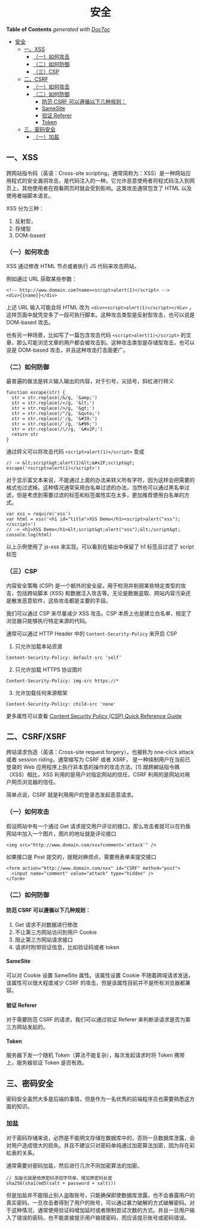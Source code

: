 # <center>安全</center>

<!-- START doctoc generated TOC please keep comment here to allow auto update -->
<!-- DON'T EDIT THIS SECTION, INSTEAD RE-RUN doctoc TO UPDATE -->

**Table of Contents** _generated with [DocToc](https://github.com/thlorenz/doctoc)_

- [安全](#%E5%AE%89%E5%85%A8)
  - [一、XSS](#%E4%B8%80xss)
    - [（一）如何攻击](#%E4%B8%80%E5%A6%82%E4%BD%95%E6%94%BB%E5%87%BB)
    - [（二）如何防御](#%E4%BA%8C%E5%A6%82%E4%BD%95%E9%98%B2%E5%BE%A1)
    - [（三）CSP](#%E4%B8%89csp)
  - [二、CSRF](#%E4%BA%8Ccsrf)
    - [（一）如何攻击](#%E4%B8%80%E5%A6%82%E4%BD%95%E6%94%BB%E5%87%BB-1)
    - [（二）如何防御](#%E4%BA%8C%E5%A6%82%E4%BD%95%E9%98%B2%E5%BE%A1-1)
      - [防范 CSRF 可以遵循以下几种规则：](#%E9%98%B2%E8%8C%83-csrf-%E5%8F%AF%E4%BB%A5%E9%81%B5%E5%BE%AA%E4%BB%A5%E4%B8%8B%E5%87%A0%E7%A7%8D%E8%A7%84%E5%88%99)
      - [SameSite](#samesite)
      - [验证 Referer](#%E9%AA%8C%E8%AF%81-referer)
      - [Token](#token)
  - [三、密码安全](#%E4%B8%89%E5%AF%86%E7%A0%81%E5%AE%89%E5%85%A8)
    - [（一）加盐](#%E4%B8%80%E5%8A%A0%E7%9B%90)

<!-- END doctoc generated TOC please keep comment here to allow auto update -->

## 一、XSS

跨网站指令码（英语：Cross-site scripting，通常简称为：XSS）是一种网站应用程式的安全漏洞攻击，是代码注入的一种。它允许恶意使用者将程式码注入到网页上，其他使用者在观看网页时就会受到影响。这类攻击通常包含了 HTML 以及使用者端脚本语言。

XSS 分为三种：

1. 反射型，
2. 存储型
3. DOM-based

### （一）如何攻击

XSS 通过修改 HTML 节点或者执行 JS 代码来攻击网站。

例如通过 URL 获取某些参数：

```
<!-- http://www.domain.com?name=<script>alert(1)</script> -->
<div>{{name}}</div>
```

上述 URL 输入可能会将 HTML 改为 `<div><script>alert(1)</script></div>` ，这样页面中就凭空多了一段可执行脚本。这种攻击类型是反射型攻击，也可以说是 DOM-based 攻击。

也有另一种场景，比如写了一篇包含攻击代码 `<script>alert(1)</script>` 的文章，那么可能浏览文章的用户都会被攻击到。这种攻击类型是存储型攻击，也可以说是 DOM-based 攻击，并且这种攻击打击面更广。

### （二）如何防御

最普遍的做法是转义输入输出的内容，对于引号，尖括号，斜杠进行转义

```
function escape(str) {
  str = str.replace(/&/g, '&amp;')
  str = str.replace(/</g, '&lt;')
  str = str.replace(/>/g, '&gt;')
  str = str.replace(/"/g, '&quto;')
  str = str.replace(/'/g, '&#39;')
  str = str.replace(/`/g, '&#96;')
  str = str.replace(/\//g, '&#x2F;')
  return str
}
```

通过转义可以将攻击代码 `<script>alert(1)</script>` 变成

```
// -> &lt;script&gt;alert(1)&lt;&#x2F;script&gt;
escape('<script>alert(1)</script>')
```

对于显示富文本来说，不能通过上面的办法来转义所有字符，因为这样会把需要的格式也过滤掉。这种情况通常采用白名单过滤的办法，当然也可以通过黑名单过滤，但是考虑到需要过滤的标签和标签属性实在太多，更加推荐使用白名单的方式。

```
var xss = require('xss')
var html = xss('<h1 id="title">XSS Demo</h1><script>alert("xss");</script>')
// -> <h1>XSS Demo</h1>&lt;script&gt;alert("xss");&lt;/script&gt;
console.log(html)
```

以上示例使用了 js-xss 来实现。可以看到在输出中保留了 h1 标签且过滤了 script 标签

### （三）CSP

内容安全策略 (CSP) 是一个额外的安全层，用于检测并削弱某些特定类型的攻击，包括跨站脚本 (XSS) 和数据注入攻击等。无论是数据盗取、网站内容污染还是散发恶意软件，这些攻击都是主要的手段。

我们可以通过 CSP 来尽量减少 XSS 攻击。CSP 本质上也是建立白名单，规定了浏览器只能够执行特定来源的代码。

通常可以通过 HTTP Header 中的 `Content-Security-Policy` 来开启 CSP

1. 只允许加载本站资源

```
Content-Security-Policy: default-src ‘self’
```

2. 只允许加载 HTTPS 协议图片

```
Content-Security-Policy: img-src https://*
```

3. 允许加载任何来源框架

```
Content-Security-Policy: child-src 'none'
```

更多属性可以查看 [Content Security Policy (CSP) Quick Reference Guide](https://content-security-policy.com/)

## 二、CSRF/XSRF

跨站请求伪造（英语：Cross-site request forgery），也被称为 one-click attack 或者 session riding，通常缩写为 CSRF 或者 XSRF， 是一种挟制用户在当前已登录的 Web 应用程序上执行非本意的操作的攻击方法。[1] 跟跨網站指令碼（XSS）相比，XSS 利用的是用户对指定网站的信任，CSRF 利用的是网站对用户网页浏览器的信任。

简单点说，CSRF 就是利用用户的登录态发起恶意请求。

### （一）如何攻击

假设网站中有一个通过 Get 请求提交用户评论的接口，那么攻击者就可以在钓鱼网站中加入一个图片，图片的地址就是评论接口

```
<img src="http://www.domain.com/xxx?comment='attack'" />
```

如果接口是 Post 提交的，就相对麻烦点，需要用表单来提交接口

```
<form action="http://www.domain.com/xxx" id="CSRF" method="post">
  <input name="comment" value="attack" type="hidden" />
</form>
```

### （二）如何防御

#### 防范 CSRF 可以遵循以下几种规则：

1. Get 请求不对数据进行修改
2. 不让第三方网站访问到用户 Cookie
3. 阻止第三方网站请求接口
4. 请求时附带验证信息，比如验证码或者 token

#### SameSite

可以对 Cookie 设置 SameSite 属性。该属性设置 Cookie 不随着跨域请求发送，该属性可以很大程度减少 CSRF 的攻击，但是该属性目前并不是所有浏览器都兼容。

#### 验证 Referer

对于需要防范 CSRF 的请求，我们可以通过验证 Referer 来判断该请求是否为第三方网站发起的。

#### Token

服务器下发一个随机 Token（算法不能复杂），每次发起请求时将 Token 携带上，服务器验证 Token 是否有效。

## 三、密码安全

密码安全虽然大多是后端的事情，但是作为一名优秀的前端程序员也需要熟悉这方面的知识。

### 加盐

对于密码存储来说，必然是不能明文存储在数据库中的，否则一旦数据库泄露，会对用户造成很大的损失。并且不建议只对密码单纯通过加密算法加密，因为存在彩虹表的关系。

通常需要对密码加盐，然后进行几次不同加密算法的加密。

```
// 加盐也就是给原密码添加字符串，增加原密码长度
sha256(sha1(md5(salt + password + salt)))
```

但是加盐并不能阻止别人盗取账号，只能确保即使数据库泄露，也不会暴露用户的真实密码。一旦攻击者得到了用户的账号，可以通过暴力破解的方式破解密码。对于这种情况，通常使用验证码增加延时或者限制尝试次数的方式。并且一旦用户输入了错误的密码，也不能直接提示用户输错密码，而应该提示账号或密码错误。
